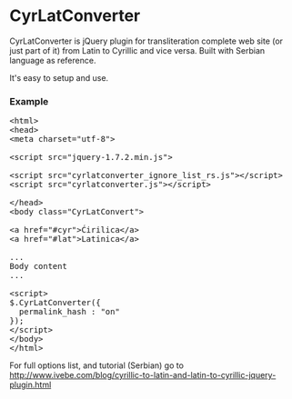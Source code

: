 CyrLatConverter
===============

CyrLatConverter is jQuery plugin for transliteration complete web site (or just part of it) from Latin to Cyrillic and vice versa. Built with Serbian language as reference.

It's easy to setup and use.


### Example
<pre>
&lt;html&gt;
&lt;head&gt; 
&lt;meta charset=&quot;utf-8&quot;&gt;

&lt;script src=&quot;jquery-1.7.2.min.js&quot;&gt;

&lt;script src=&quot;cyrlatconverter_ignore_list_rs.js&quot;&gt;&lt;/script&gt; 
&lt;script src=&quot;cyrlatconverter.js&quot;&gt;&lt;/script&gt; 

&lt;/head&gt;
&lt;body class=&quot;CyrLatConvert&quot;&gt;

&lt;a href=&quot;#cyr&quot;&gt;Ćirilica&lt;/a&gt;
&lt;a href=&quot;#lat&quot;&gt;Latinica&lt;/a&gt;

...
Body content
...

&lt;script&gt;
$.CyrLatConverter({
  permalink_hash : &quot;on&quot;
});
&lt;/script&gt;
&lt;/body&gt;
&lt;/html&gt;
</pre>


For full options list, and tutorial (Serbian) go to <a href="http://www.ivebe.com/blog/cyrillic-to-latin-and-latin-to-cyrillic-jquery-plugin.html">http://www.ivebe.com/blog/cyrillic-to-latin-and-latin-to-cyrillic-jquery-plugin.html</a>
